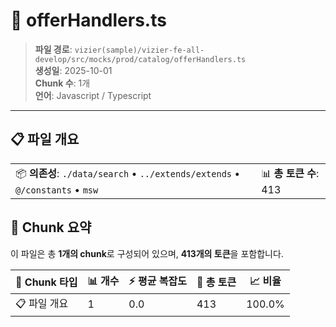 # 📄 offerHandlers.ts

> **파일 경로**: `vizier(sample)/vizier-fe-all-develop/src/mocks/prod/catalog/offerHandlers.ts`  
> **생성일**: 2025-10-01  
> **Chunk 수**: 1개  
> **언어**: Javascript / Typescript
---


## 📋 파일 개요

| | |
|--|--|
| 📦 **의존성**: `./data/search` • `../extends/extends` • `@/constants` • `msw` | 📊 **총 토큰 수**: 413 |






## 🧩 Chunk 요약

이 파일은 총 **1개의 chunk**로 구성되어 있으며, **413개의 토큰**을 포함합니다.

| 🧩 Chunk 타입 | 📊 개수 | ⚡ 평균 복잡도 | 📝 총 토큰 | 📈 비율 |
|---------------|--------|-------------|----------|--------|
| 📋 파일 개요 | 1 | 0.0 | 413 | 100.0% |

